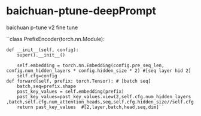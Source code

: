 # baichuan-ptune-deepPrompt
baichuan p-tune v2 fine tune


``class PrefixEncoder(torch.nn.Module):

    def __init__(self, config):
        super().__init__()

        self.embedding = torch.nn.Embedding(config.pre_seq_len, config.num_hidden_layers * config.hidden_size * 2) #[seq layer hid 2]
        self.cfg=config
    def forward(self, prefix: torch.Tensor): # [batch seq]
        batch,seq=prefix.shape
        past_key_values = self.embedding(prefix)
        past_key_values=past_key_values.view(2,self.cfg.num_hidden_layers ,batch,self.cfg.num_attention_heads,seq,self.cfg.hidden_size//self.cfg.num_attention_heads)
        return past_key_values  #[2,layer,batch,head,seq,dim]``
